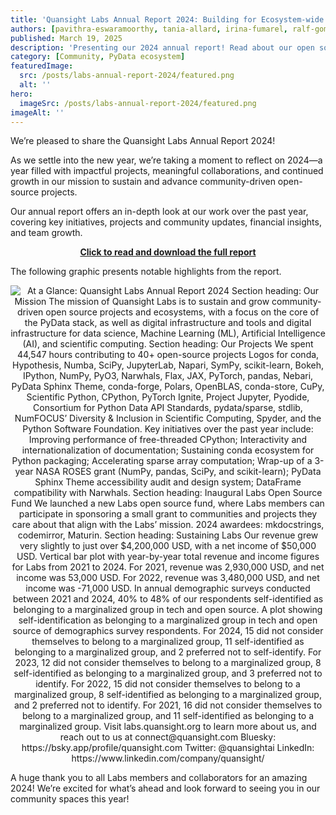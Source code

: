 ```yaml
---
title: 'Quansight Labs Annual Report 2024: Building for Ecosystem-wide Impact and Sustainability'
authors: [pavithra-eswaramoorthy, tania-allard, irina-fumarel, ralf-gommers]
published: March 19, 2025
description: 'Presenting our 2024 annual report! Read about our open source project and community highlights, initiatives, and work culture.'
category: [Community, PyData ecosystem]
featuredImage:
  src: /posts/labs-annual-report-2024/featured.png
  alt: ''
hero:
  imageSrc: /posts/labs-annual-report-2024/featured.png
imageAlt: ''
---
```


We’re pleased to share the Quansight Labs Annual Report 2024!

As we settle into the new year, we’re taking a moment to reflect on 2024—a year filled with impactful projects, meaningful collaborations, and continued growth in our mission to sustain and advance community-driven open-source projects.

Our annual report offers an in-depth look at our work over the past year, covering key initiatives, projects and community updates, financial insights, and team growth.

<p align="center">
  <a href="https://labs.quansight.org/annual-reports/quansight-labs-annual-report-2024">
    <b>Click to read and download the full report</b>
  </a>
</p>

The following graphic presents notable highlights from the report.

<p align="center">
  <img
    src="/posts/labs-annual-report-2024/infographic.png"
    alt="At a Glance: Quansight Labs Annual Report 2024
    Section heading: Our Mission
    The mission of Quansight Labs is to sustain and grow community-driven open source projects and ecosystems, with a focus on the core of the PyData stack, as well as digital infrastructure and tools and digital infrastructure for data science, Machine Learning (ML), Artificial Intelligence (AI), and scientific computing.
    Section heading: Our Projects
    We spent 44,547 hours contributing to 40+ open-source projects
    Logos for conda, Hypothesis, Numba, SciPy, JupyterLab, Napari, SymPy,  scikit-learn, Bokeh, IPython,  NumPy, PyO3, Narwhals, Flax, JAX, PyTorch, pandas, Nebari, PyData Sphinx Theme, conda-forge, Polars, OpenBLAS, conda-store, CuPy, Scientific Python, CPython, PyTorch Ignite, Project Jupyter, Pyodide, Consortium for Python Data API Standards, pydata/sparse, stdlib, NumFOCUS’ Diversity & Inclusion in Scientific Computing, Spyder, and the Python Software Foundation.
    Key initiatives over the past year include: Improving performance of free-threaded CPython; Interactivity and internationalization of documentation; Sustaining conda ecosystem for Python packaging; Accelerating sparse array computation; Wrap-up of a 3-year NASA ROSES grant (NumPy, pandas, SciPy, and scikit-learn); PyData Sphinx Theme accessibility audit and design system; DataFrame compatibility with Narwhals.
    Section heading: Inaugural Labs Open Source Fund
    We launched a new Labs open source fund, where Labs members can participate in sponsoring a small grant to communities and projects they care about that align with the Labs’ mission. 2024 awardees: mkdocstrings, codemirror, Maturin.
    Section heading: Sustaining Labs
    Our revenue grew very slightly to just over $4,200,000 USD, with a net income of $50,000 USD.
    Vertical bar plot with year-by-year total revenue and income figures for Labs from 2021 to 2024. For 2021, revenue was 2,930,000 USD, and net income was 53,000 USD. For 2022, revenue was 3,480,000 USD, and net income was -71,000 USD.
    In annual demographic surveys conducted between 2021 and 2024, 40% to 48% of our respondents self-identified as belonging to a marginalized group in tech and open source.
    A plot showing self-identification as belonging to a marginalized group in tech and open source of demographics survey respondents. For 2024, 15 did not consider themselves to belong to a marginalized group, 11 self-identified as belonging to a marginalized group, and 2 preferred not to self-identify.  For 2023, 12 did not consider themselves to belong to a marginalized group, 8 self-identified as belonging to a marginalized group, and 3 preferred not to identify. For 2022, 15 did not consider themselves to belong to a marginalized group, 8 self-identified as belonging to a marginalized group, and 2 preferred not to identify. For 2021, 16 did not consider themselves to belong to a marginalized group, and 11 self-identified as belonging to a marginalized group.
    Visit labs.quansight.org to learn more about us, and reach out to us at connect@quansight.com
    Bluesky: https://bsky.app/profile/quansight.com
    Twitter: @quansightai
    LinkedIn: https://www.linkedin.com/company/quansight/"
/>
</p>

A huge thank you to all Labs members and collaborators for an amazing 2024! We’re excited for what’s ahead and look forward to seeing you in our community spaces this year!
